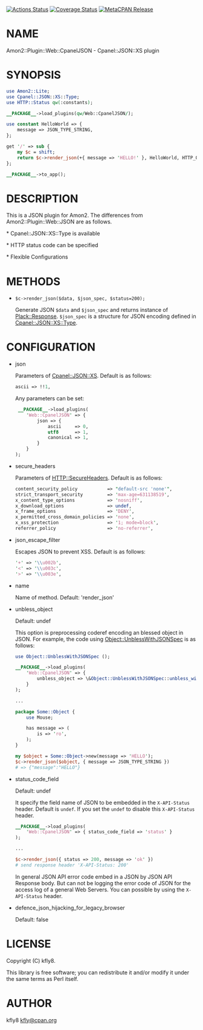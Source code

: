 [![Actions Status](https://github.com/kfly8/p5-Amon2-Plugin-Web-CpanelJSON/actions/workflows/test.yml/badge.svg)](https://github.com/kfly8/p5-Amon2-Plugin-Web-CpanelJSON/actions) [![Coverage Status](http://codecov.io/github/kfly8/p5-Amon2-Plugin-Web-CpanelJSON/coverage.svg?branch=main)](https://codecov.io/github/kfly8/p5-Amon2-Plugin-Web-CpanelJSON?branch=main) [![MetaCPAN Release](https://badge.fury.io/pl/Amon2-Plugin-Web-CpanelJSON.svg)](https://metacpan.org/release/Amon2-Plugin-Web-CpanelJSON)
# NAME

Amon2::Plugin::Web::CpanelJSON - Cpanel::JSON::XS plugin

# SYNOPSIS

```perl
use Amon2::Lite;
use Cpanel::JSON::XS::Type;
use HTTP::Status qw(:constants);

__PACKAGE__->load_plugins(qw/Web::CpanelJSON/);

use constant HelloWorld => {
    message => JSON_TYPE_STRING,
};

get '/' => sub {
    my $c = shift;
    return $c->render_json(+{ message => 'HELLO!' }, HelloWorld, HTTP_OK);
};

__PACKAGE__->to_app();
```

# DESCRIPTION

This is a JSON plugin for Amon2.
The differences from Amon2::Plugin::Web::JSON are as follows.

\* Cpanel::JSON::XS::Type is available

\* HTTP status code can be specified

\* Flexible Configurations

# METHODS

- `$c->render_json($data, $json_spec, $status=200);`

    Generate JSON `$data` and `$json_spec` and returns instance of [Plack::Response](https://metacpan.org/pod/Plack%3A%3AResponse).
    `$json_spec` is a structure for JSON encoding defined in [Cpanel::JSON::XS::Type](https://metacpan.org/pod/Cpanel%3A%3AJSON%3A%3AXS%3A%3AType).

# CONFIGURATION

- json

    Parameters of [Cpanel::JSON::XS](https://metacpan.org/pod/Cpanel%3A%3AJSON%3A%3AXS). Default is as follows:

    ```perl
    ascii => !!1,
    ```

    Any parameters can be set:

    ```perl
     __PACKAGE__->load_plugins(
        'Web::CpanelJSON' => {
            json => {
                ascii     => 0,
                utf8      => 1,
                canonical => 1,
            }
        }
    );
    ```

- secure\_headers

    Parameters of [HTTP::SecureHeaders](https://metacpan.org/pod/HTTP%3A%3ASecureHeaders). Default is as follows:

    ```perl
    content_security_policy           => "default-src 'none'",
    strict_transport_security         => 'max-age=631138519',
    x_content_type_options            => 'nosniff',
    x_download_options                => undef,
    x_frame_options                   => 'DENY',
    x_permitted_cross_domain_policies => 'none',
    x_xss_protection                  => '1; mode=block',
    referrer_policy                   => 'no-referrer',
    ```

- json\_escape\_filter

    Escapes JSON to prevent XSS. Default is as follows:

    ```perl
    '+' => '\\u002b',
    '<' => '\\u003c',
    '>' => '\\u003e',
    ```

- name

    Name of method. Default: 'render\_json'

- unbless\_object

    Default: undef

    This option is preprocessing coderef encoding an blessed object in JSON.
    For example, the code using [Object::UnblessWithJSONSpec](https://metacpan.org/pod/Object%3A%3AUnblessWithJSONSpec) is as follows:

    ```perl
    use Object::UnblessWithJSONSpec ();

    __PACKAGE__->load_plugins(
        'Web::CpanelJSON' => {
            unbless_object => \&Object::UnblessWithJSONSpec::unbless_with_json_spec,
        }
    );

    ...

    package Some::Object {
        use Mouse;

        has message => (
            is => 'ro',
        );
    }

    my $object = Some::Object->new(message => 'HELLO');
    $c->render_json($object, { message => JSON_TYPE_STRING })
    # => {"message":"HELLO"}
    ```

- status\_code\_field

    Default: undef

    It specify the field name of JSON to be embedded in the `X-API-Status` header.
    Default is `undef`. If you set the `undef` to disable this `X-API-Status` header.

    ```perl
    __PACKAGE__->load_plugins(
        'Web::CpanelJSON' => { status_code_field => 'status' }
    );

    ...

    $c->render_json({ status => 200, message => 'ok' })
    # send response header 'X-API-Status: 200'
    ```

    In general JSON API error code embed in a JSON by JSON API Response body.
    But can not be logging the error code of JSON for the access log of a general Web Servers.
    You can possible by using the `X-API-Status` header.

- defence\_json\_hijacking\_for\_legacy\_browser

    Default: false

# LICENSE

Copyright (C) kfly8.

This library is free software; you can redistribute it and/or modify
it under the same terms as Perl itself.

# AUTHOR

kfly8 <kfly@cpan.org>

